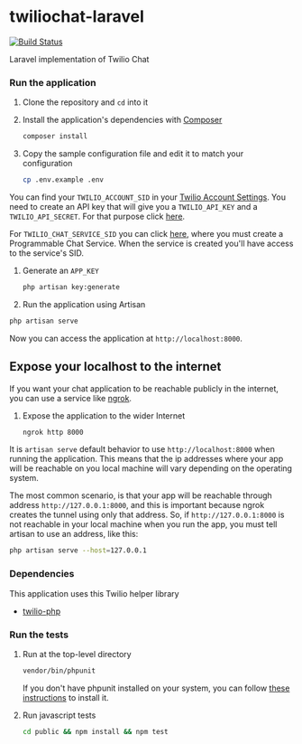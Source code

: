 # twiliochat-laravel
[![Build Status](https://travis-ci.org/TwilioDevEd/twiliochat-laravel.svg?branch=master)](https://travis-ci.org/TwilioDevEd/twiliochat-laravel)

Laravel implementation of Twilio Chat

### Run the application

1. Clone the repository and `cd` into it

1. Install the application's dependencies with [Composer](https://getcomposer.org/)

   ```bash
   composer install
   ```
1. Copy the sample configuration file and edit it to match your configuration

   ```bash
   cp .env.example .env
   ```

  You can find your `TWILIO_ACCOUNT_SID` in your
  [Twilio Account Settings](https://www.twilio.com/user/account/settings).
  You need to create an API key that will give you a `TWILIO_API_KEY` and a
  `TWILIO_API_SECRET`. For that purpose click
  [here](https://www.twilio.com/console/dev-tools/api-keys).

  For `TWILIO_CHAT_SERVICE_SID` you can click [here](https://www.twilio.com/console/chat/dashboard),
  where you must create a Programmable Chat Service. When the service is created you'll
  have access to the service's SID.

1. Generate an `APP_KEY`

   ```bash
   php artisan key:generate
   ```

1. Run the application using Artisan

  ```bash
  php artisan serve
  ```

  Now you can access the application at `http://localhost:8000`.

## Expose your localhost to the internet

If you want your chat application to be reachable publicly in the internet, you can use
a service like [ngrok](https://ngrok.com/).

1. Expose the application to the wider Internet

   ```bash
   ngrok http 8000
   ```

  It is `artisan serve` default behavior to use `http://localhost:8000` when
  running the application. This means that the ip addresses where your app will be
  reachable on you local machine will vary depending on the operating system.

  The most common scenario, is that your app will be reachable through address
  `http://127.0.0.1:8000`, and this is important because ngrok creates the
  tunnel using only that address. So, if `http://127.0.0.1:8000` is not reachable
  in your local machine when you run the app, you must tell artisan to use an
  address, like this:

  ```bash
  php artisan serve --host=127.0.0.1
  ```

### Dependencies

This application uses this Twilio helper library
* [twilio-php](https://www.twilio.com/docs/php/install)

### Run the tests

1. Run at the top-level directory

   ```bash
   vendor/bin/phpunit
   ```
   If you don't have phpunit installed on your system, you can follow [these
   instructions](https://phpunit.de/manual/current/en/installation.html) to
   install it.

1. Run javascript tests

   ```bash
   cd public && npm install && npm test
   ```
